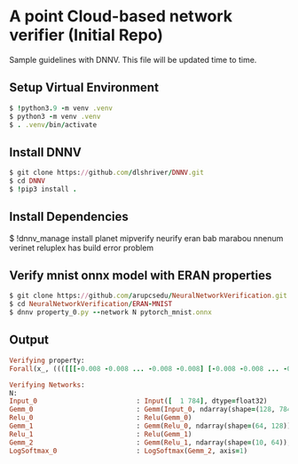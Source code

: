 # A point Cloud-based network verifier (Initial Repo) 

Sample guidelines with DNNV. This file will be updated time to time.

## Setup Virtual Environment

```ruby
$ !python3.9 -m venv .venv
$ python3 -m venv .venv
$ . .venv/bin/activate
```
## Install DNNV

```ruby
$ git clone https://github.com/dlshriver/DNNV.git
$ cd DNNV
$ !pip3 install .
```
## Install Dependencies
$ !dnnv_manage install planet mipverify neurify eran bab marabou nnenum verinet
reluplex has build error problem
## Verify mnist onnx model with ERAN properties

```ruby
$ git clone https://github.com/arupcsedu/NeuralNetworkVerification.git
$ cd NeuralNetworkVerification/ERAN-MNIST
$ dnnv property_0.py --network N pytorch_mnist.onnx
```

## Output

```ruby
Verifying property:
Forall(x_, ((([[[-0.008 -0.008 ... -0.008 -0.008] [-0.008 -0.008 ... -0.008 -0.008] ... [-0.008 -0.008 ... -0.008 -0.008] [-0.008 -0.008 ... -0.008 -0.008]]] < (0.1307 + (0.3081 * x_))) & ((0.1307 + (0.3081 * x_)) < [[[0.008 0.008 ... 0.008 0.008] [0.008 0.008 ... 0.008 0.008] ... [0.008 0.008 ... 0.008 0.008] [0.008 0.008 ... 0.008 0.008]]]) & (0 < (0.1307 + (0.3081 * x_))) & ((0.1307 + (0.3081 * x_)) < 1)) ==> (numpy.argmax(N(x_)) == 7)))

Verifying Networks:
N:
Input_0                         : Input([  1 784], dtype=float32)
Gemm_0                          : Gemm(Input_0, ndarray(shape=(128, 784)), ndarray(shape=(128,)), transpose_a=0, transpose_b=1, alpha=1.000000, beta=1.000000)
Relu_0                          : Relu(Gemm_0)
Gemm_1                          : Gemm(Relu_0, ndarray(shape=(64, 128)), ndarray(shape=(64,)), transpose_a=0, transpose_b=1, alpha=1.000000, beta=1.000000)
Relu_1                          : Relu(Gemm_1)
Gemm_2                          : Gemm(Relu_1, ndarray(shape=(10, 64)), ndarray(shape=(10,)), transpose_a=0, transpose_b=1, alpha=1.000000, beta=1.000000)
LogSoftmax_0                    : LogSoftmax(Gemm_2, axis=1)
```
